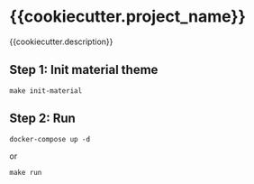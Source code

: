 # {{cookiecutter.project_name}}

{{cookiecutter.description}}

## Step 1: Init material theme

`make init-material`

## Step 2: Run

`docker-compose up -d`

or 

`make run`

